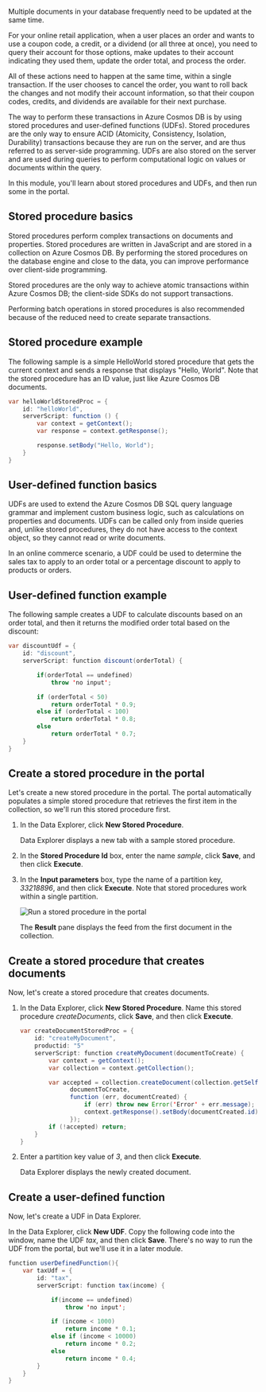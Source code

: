 Multiple documents in your database frequently need to be updated at the same time. 

For your online retail application, when a user places an order and wants to use a coupon code, a credit, or a dividend (or all three at once), you need to query their account for those options, make updates to their account indicating they used them, update the order total, and process the order.

All of these actions need to happen at the same time, within a single transaction. If the user chooses to cancel the order, you want to roll back the changes and not modify their account information, so that their coupon codes, credits, and dividends are available for their next purchase.

The way to perform these transactions in Azure Cosmos DB is by using stored procedures and user-defined functions (UDFs). Stored procedures are the only way to ensure ACID (Atomicity, Consistency, Isolation, Durability) transactions because they are run on the server, and are thus referred to as server-side programming. UDFs are also stored on the server and are used during queries to perform computational logic on values or documents within the query. 

In this module, you'll learn about stored procedures and UDFs, and then run some in the portal.

## Stored procedure basics

Stored procedures perform complex transactions on documents and properties. Stored procedures are written in JavaScript and are stored in a collection on Azure Cosmos DB. By performing the stored procedures on the database engine and close to the data, you can improve performance over client-side programming.

Stored procedures are the only way to achieve atomic transactions within Azure Cosmos DB; the client-side SDKs do not support transactions.

Performing batch operations in stored procedures is also recommended because of the reduced need to create separate transactions.

<!--TODO: Ideally I'd like to list some cases where a stored procedure is not the best option.-->

## Stored procedure example

The following sample is a simple HelloWorld stored procedure that gets the current context and sends a response that displays "Hello, World". Note that the stored procedure has an ID value, just like Azure Cosmos DB documents.

```java
var helloWorldStoredProc = {
    id: "helloWorld",
    serverScript: function () {
        var context = getContext();
        var response = context.getResponse();

        response.setBody("Hello, World");
    }
}
```

## User-defined function basics

UDFs are used to extend the Azure Cosmos DB SQL query language grammar and implement custom business logic, such as calculations on properties and documents. UDFs can be called only from inside queries and, unlike stored procedures, they do not have access to the context object, so they cannot read or write documents.

In an online commerce scenario, a UDF could be used to determine the sales tax to apply to an order total or a percentage discount to apply to products or orders.

## User-defined function example

The following sample creates a UDF to calculate discounts based on an order total, and then it returns the modified order total based on the discount:

```java
var discountUdf = {
    id: "discount",
    serverScript: function discount(orderTotal) {

        if(orderTotal == undefined) 
            throw 'no input';

        if (orderTotal < 50) 
            return orderTotal * 0.9;
        else if (orderTotal < 100) 
            return orderTotal * 0.8;
        else
            return orderTotal * 0.7;
    }
}
```

## Create a stored procedure in the portal

Let's create a new stored procedure in the portal. The portal automatically populates a simple stored procedure that retrieves the first item in the collection, so we'll run this stored procedure first.

1. In the Data Explorer, click **New Stored Procedure**.

    Data Explorer displays a new tab with a sample stored procedure.

  <!--TODO: Insert animated .gif of creating the stored procedure.-->

2. In the **Stored Procedure Id** box, enter the name *sample*, click **Save**, and then click **Execute**.


3. In the **Input parameters** box, type the name of a partition key, *33218896*, and then click **Execute**. Note that stored procedures work within a single partition.

    ![Run a stored procedure in the portal](../media/6-stored-procedure.gif)

    The **Result** pane displays the feed from the first document in the collection.

## Create a stored procedure that creates documents

Now, let's create a stored procedure that creates documents.

1. In the Data Explorer, click **New Stored Procedure**. Name this stored procedure *createDocuments*, click **Save**, and then click **Execute**.

    ```java
    var createDocumentStoredProc = {
        id: "createMyDocument",
        productid: "5"
        serverScript: function createMyDocument(documentToCreate) {
            var context = getContext();
            var collection = context.getCollection();
    
            var accepted = collection.createDocument(collection.getSelfLink(),
                  documentToCreate,
                  function (err, documentCreated) {
                      if (err) throw new Error('Error' + err.message);
                      context.getResponse().setBody(documentCreated.id)
                  });
            if (!accepted) return;
        }
    }
    ```

<!--TODO: Need to fix code above.-->

2. Enter a partition key value of *3*, and then click **Execute**.

    Data Explorer displays the newly created document. 

## Create a user-defined function

Now, let's create a UDF in Data Explorer.

In the Data Explorer, click **New UDF**. Copy the following code into the window, name the UDF *tax*, and then click **Save**. There's no way to run the UDF from the portal, but we'll use it in a later module.

```java
function userDefinedFunction(){
    var taxUdf = {
        id: "tax",
        serverScript: function tax(income) {

            if(income == undefined) 
                throw 'no input';

            if (income < 1000) 
                return income * 0.1;
            else if (income < 10000) 
                return income * 0.2;
            else
                return income * 0.4;
        }
    }
}
```

